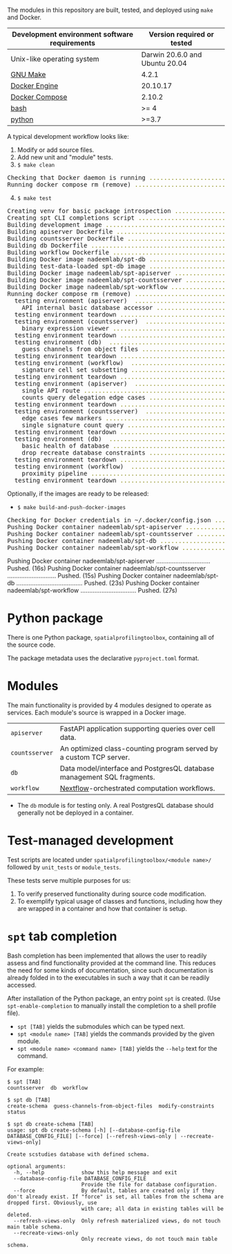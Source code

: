 
The modules in this repository are built, tested, and deployed using `make` and Docker.

| Development environment software requirements              | Version required or tested      |
| ---------------------------------------------------------- | ------------------------------- |
| Unix-like operating system                                 | Darwin 20.6.0 and Ubuntu 20.04  |
| [GNU Make](https://www.gnu.org/software/make/)             | 4.2.1                           |
| [Docker Engine](https://docs.docker.com/engine/install/)   | 20.10.17                        |
| [Docker Compose](https://docs.docker.com/compose/install/) | 2.10.2                          |
| [bash](https://www.gnu.org/software/bash/)                 | >= 4                            |
| [python](https://www.python.org/downloads/)                | >=3.7                           |

A typical development workflow looks like:

1. Modify or add source files.
2. Add new unit and "module" tests.
3. `$ make clean`
<pre>
Checking that Docker daemon is running <span style="color:olive;">...</span><span style="color:olive;">......................................</span> <span style="font-weight:bold;color:green;">Running.</span>       <span style="color:purple;">(1s)</span>
Running docker compose rm (remove) <span style="color:olive;">...</span><span style="color:olive;">..........................................</span> <span style="font-weight:bold;color:green;">Down.</span>          <span style="color:purple;">(1s)</span>
</pre>
4. `$ make test`
<pre>
Creating venv for basic package introspection <span style="color:olive;">...</span><span style="color:olive;">...............................</span> <span style="font-weight:bold;color:green;">Created.</span>       <span style="color:purple;">(5s)</span>
Creating spt CLI completions script <span style="color:olive;">...</span><span style="color:olive;">.........................................</span> <span style="font-weight:bold;color:green;">Created.</span>       <span style="color:purple;">(4s)</span>
Building development image <span style="color:olive;">...</span><span style="color:olive;">..................................................</span> <span style="font-weight:bold;color:green;">Built.</span>         <span style="color:purple;">(14s)</span>
Building apiserver Dockerfile <span style="color:olive;">...</span><span style="color:olive;">...............................................</span> <span style="font-weight:bold;color:green;">Built.</span>         <span style="color:purple;">(0s)</span>
Building countsserver Dockerfile <span style="color:olive;">...</span><span style="color:olive;">............................................</span> <span style="font-weight:bold;color:green;">Built.</span>         <span style="color:purple;">(0s)</span>
Building db Dockerfile <span style="color:olive;">...</span><span style="color:olive;">......................................................</span> <span style="font-weight:bold;color:green;">Built.</span>         <span style="color:purple;">(0s)</span>
Building workflow Dockerfile <span style="color:olive;">...</span><span style="color:olive;">................................................</span> <span style="font-weight:bold;color:green;">Built.</span>         <span style="color:purple;">(0s)</span>
Building Docker image nadeemlab/spt-db <span style="color:olive;">...</span><span style="color:olive;">......................................</span> <span style="font-weight:bold;color:green;">Built.</span>         <span style="color:purple;">(10s)</span>
Building test-data-loaded spt-db image <span style="color:olive;">...</span><span style="color:olive;">......................................</span> <span style="font-weight:bold;color:green;">Built.</span>         <span style="color:purple;">(18s)</span>
Building Docker image nadeemlab/spt-apiserver <span style="color:olive;">...</span><span style="color:olive;">...............................</span> <span style="font-weight:bold;color:green;">Built.</span>         <span style="color:purple;">(10s)</span>
Building Docker image nadeemlab/spt-countsserver <span style="color:olive;">...</span><span style="color:olive;">............................</span> <span style="font-weight:bold;color:green;">Built.</span>         <span style="color:purple;">(10s)</span>
Building Docker image nadeemlab/spt-workflow <span style="color:olive;">...</span><span style="color:olive;">................................</span> <span style="font-weight:bold;color:green;">Built.</span>         <span style="color:purple;">(10s)</span>
Running docker compose rm (remove) <span style="color:olive;">...</span><span style="color:olive;">..........................................</span> <span style="font-weight:bold;color:green;">Down.</span>          <span style="color:purple;">(1s)</span>
  testing environment (apiserver)  <span style="color:olive;">...</span><span style="color:olive;">..........................................</span> <span style="font-weight:bold;color:green;">Setup.</span>         <span style="color:purple;">(3s)</span>
    API internal basic database accessor <span style="color:olive;">...</span><span style="color:olive;">....................................</span> <span style="font-weight:bold;color:green;">Passed.</span>        <span style="color:purple;">(0s)</span>
  testing environment teardown <span style="color:olive;">...</span><span style="color:olive;">..............................................</span> <span style="font-weight:bold;color:green;">Down.</span>          <span style="color:purple;">(1s)</span>
  testing environment (countsserver)  <span style="color:olive;">...</span><span style="color:olive;">.......................................</span> <span style="font-weight:bold;color:green;">Setup.</span>         <span style="color:purple;">(1s)</span>
    binary expression viewer <span style="color:olive;">...</span><span style="color:olive;">................................................</span> <span style="font-weight:bold;color:green;">Passed.</span>        <span style="color:purple;">(1s)</span>
  testing environment teardown <span style="color:olive;">...</span><span style="color:olive;">..............................................</span> <span style="font-weight:bold;color:green;">Down.</span>          <span style="color:purple;">(0s)</span>
  testing environment (db)  <span style="color:olive;">...</span><span style="color:olive;">.................................................</span> <span style="font-weight:bold;color:green;">Setup.</span>         <span style="color:purple;">(2s)</span>
    guess channels from object files <span style="color:olive;">...</span><span style="color:olive;">........................................</span> <span style="font-weight:bold;color:green;">Passed.</span>        <span style="color:purple;">(1s)</span>
  testing environment teardown <span style="color:olive;">...</span><span style="color:olive;">..............................................</span> <span style="font-weight:bold;color:green;">Down.</span>          <span style="color:purple;">(0s)</span>
  testing environment (workflow)  <span style="color:olive;">...</span><span style="color:olive;">...........................................</span> <span style="font-weight:bold;color:green;">Setup.</span>         <span style="color:purple;">(2s)</span>
    signature cell set subsetting <span style="color:olive;">...</span><span style="color:olive;">...........................................</span> <span style="font-weight:bold;color:green;">Passed.</span>        <span style="color:purple;">(1s)</span>
  testing environment teardown <span style="color:olive;">...</span><span style="color:olive;">..............................................</span> <span style="font-weight:bold;color:green;">Down.</span>          <span style="color:purple;">(1s)</span>
  testing environment (apiserver)  <span style="color:olive;">...</span><span style="color:olive;">..........................................</span> <span style="font-weight:bold;color:green;">Setup.</span>         <span style="color:purple;">(2s)</span>
    single API route <span style="color:olive;">...</span><span style="color:olive;">........................................................</span> <span style="font-weight:bold;color:green;">Passed.</span>        <span style="color:purple;">(0s)</span>
    counts query delegation edge cases <span style="color:olive;">...</span><span style="color:olive;">......................................</span> <span style="font-weight:bold;color:green;">Passed.</span>        <span style="color:purple;">(1s)</span>
  testing environment teardown <span style="color:olive;">...</span><span style="color:olive;">..............................................</span> <span style="font-weight:bold;color:green;">Down.</span>          <span style="color:purple;">(1s)</span>
  testing environment (countsserver)  <span style="color:olive;">...</span><span style="color:olive;">.......................................</span> <span style="font-weight:bold;color:green;">Setup.</span>         <span style="color:purple;">(1s)</span>
    edge cases few markers <span style="color:olive;">...</span><span style="color:olive;">..................................................</span> <span style="font-weight:bold;color:green;">Passed.</span>        <span style="color:purple;">(1s)</span>
    single signature count query <span style="color:olive;">...</span><span style="color:olive;">............................................</span> <span style="font-weight:bold;color:green;">Passed.</span>        <span style="color:purple;">(0s)</span>
  testing environment teardown <span style="color:olive;">...</span><span style="color:olive;">..............................................</span> <span style="font-weight:bold;color:green;">Down.</span>          <span style="color:purple;">(1s)</span>
  testing environment (db)  <span style="color:olive;">...</span><span style="color:olive;">.................................................</span> <span style="font-weight:bold;color:green;">Setup.</span>         <span style="color:purple;">(1s)</span>
    basic health of database <span style="color:olive;">...</span><span style="color:olive;">................................................</span> <span style="font-weight:bold;color:green;">Passed.</span>        <span style="color:purple;">(1s)</span>
    drop recreate database constraints <span style="color:olive;">...</span><span style="color:olive;">......................................</span> <span style="font-weight:bold;color:green;">Passed.</span>        <span style="color:purple;">(3s)</span>
  testing environment teardown <span style="color:olive;">...</span><span style="color:olive;">..............................................</span> <span style="font-weight:bold;color:green;">Down.</span>          <span style="color:purple;">(0s)</span>
  testing environment (workflow)  <span style="color:olive;">...</span><span style="color:olive;">...........................................</span> <span style="font-weight:bold;color:green;">Setup.</span>         <span style="color:purple;">(2s)</span>
    proximity pipeline <span style="color:olive;">...</span><span style="color:olive;">......................................................</span> <span style="font-weight:bold;color:green;">Passed.</span>        <span style="color:purple;">(73s)</span>
  testing environment teardown <span style="color:olive;">...</span><span style="color:olive;">..............................................</span> <span style="font-weight:bold;color:green;">Down.</span>          <span style="color:purple;">(0s)</span>
</pre>

Optionally, if the images are ready to be released:

- `$ make build-and-push-docker-images`

<pre>
Checking for Docker credentials in ~/.docker/config.json <span style="color:olive;">...</span><span style="color:olive;">....................</span> <span style="font-weight:bold;color:green;">Found.</span>         <span style="color:purple;">(0s)</span>
Pushing Docker container nadeemlab/spt-apiserver <span style="color:olive;">...</span><span style="color:olive;">............................</span> <span style="font-weight:bold;color:green;">Pushed.</span>        <span style="color:purple;">(16s)</span>
Pushing Docker container nadeemlab/spt-countsserver <span style="color:olive;">...</span><span style="color:olive;">.........................</span> <span style="font-weight:bold;color:green;">Pushed.</span>        <span style="color:purple;">(15s)</span>
Pushing Docker container nadeemlab/spt-db <span style="color:olive;">...</span><span style="color:olive;">...................................</span> <span style="font-weight:bold;color:green;">Pushed.</span>        <span style="color:purple;">(23s)</span>
Pushing Docker container nadeemlab/spt-workflow <span style="color:olive;">...</span><span style="color:olive;">.............................</span> <span style="font-weight:bold;color:green;">Pushed.</span>        <span style="color:purple;">(27s)</span>
</pre>

Pushing Docker container nadeemlab/spt-apiserver ............................... Pushed.        (16s)
Pushing Docker container nadeemlab/spt-countsserver ............................ Pushed.        (15s)
Pushing Docker container nadeemlab/spt-db ...................................... Pushed.        (23s)
Pushing Docker container nadeemlab/spt-workflow ................................ Pushed.        (27s)


# Python package
There is one Python package, `spatialprofilingtoolbox`, containing all of the source code.

The package metadata uses the declarative `pyproject.toml` format.

# Modules
The main functionality is provided by 4 modules designed to operate as services. Each module's source is wrapped in a Docker image.

|                 |             |
| --------------- | ----------- |
| `apiserver`     | FastAPI application supporting queries over cell data. |
| `countsserver`  | An optimized class-counting program served by a custom TCP server. |
| `db`            | Data model/interface and PostgresQL database management SQL fragments. |
| `workflow`      | [Nextflow](https://www.nextflow.io)-orchestrated computation workflows. |

- The `db` module is for testing only. A real PostgresQL database should generally not be deployed in a container.

# Test-managed development
Test scripts are located under `spatialprofilingtoolbox/<module name>/` followed by `unit_tests` or `module_tests`.

These tests serve multiple purposes for us:
1. To verify preserved functionality during source code modification.
2. To exemplify typical usage of classes and functions, including how they are wrapped in a container and how that container is setup.

# `spt` tab completion
Bash completion has been implemented that allows the user to readily assess and find functionality provided at the command line. This reduces the need for some kinds of documentation, since such documentation is already folded in to the executables in such a way that it can be readily accessed.

After installation of the Python package, an entry point `spt` is created. (Use `spt-enable-completion` to manually install the completion to a shell profile file).
- `spt [TAB]` yields the submodules which can be typed next.
- `spt <module name> [TAB]` yields the commands provided by the given module.
- `spt <module name> <command name> [TAB]` yields the `--help` text for the command.

For example:

```
$ spt [TAB]
countsserver  db  workflow

$ spt db [TAB]
create-schema  guess-channels-from-object-files  modify-constraints  status

$ spt db create-schema [TAB]
usage: spt db create-schema [-h] [--database-config-file DATABASE_CONFIG_FILE] [--force] [--refresh-views-only | --recreate-views-only]

Create scstudies database with defined schema.

optional arguments:
  -h, --help            show this help message and exit
  --database-config-file DATABASE_CONFIG_FILE
                        Provide the file for database configuration.
  --force               By default, tables are created only if they don't already exist. If "force" is set, all tables from the schema are dropped first. Obviously, use
                        with care; all data in existing tables will be deleted.
  --refresh-views-only  Only refresh materialized views, do not touch main table schema.
  --recreate-views-only
                        Only recreate views, do not touch main table schema.
```



